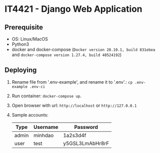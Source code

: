 # IT4421 - Django Web Application

## Prerequisite

- OS: Linux/MacOS
- Python3
- docker and docker-compose (`Docker version 20.10.1, build 831ebea`
  and `docker-compose version 1.27.4, build 40524192`)

## Deploying

1. Rename file from '.env-example', and rename it to '.env'.: `cp .env-example .env-ci`
2. Run container: `docker-compose up`.
3. Open browser with url: `http://localhost` or `http://127.0.0.1`
4. Sample accounts:

   |Type|Username|Password|
   |---|---|---|
   |admin|minhdao|1a2s3d4f|
   |user|test|y5GSL3LmAbHr8rF|